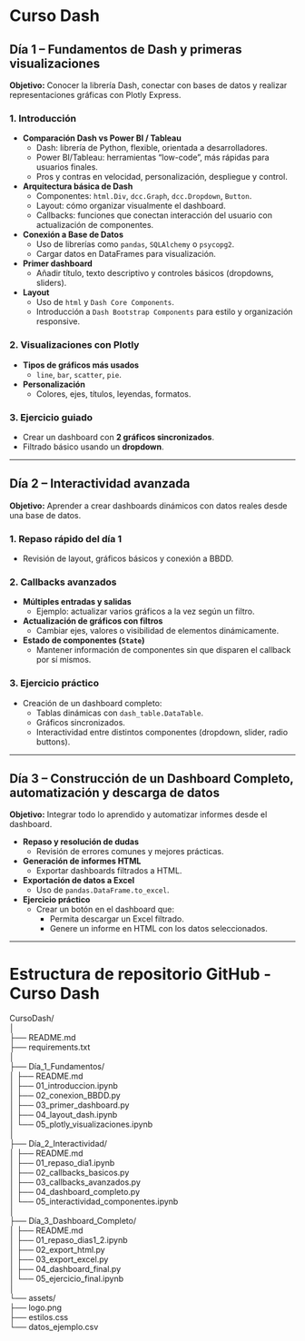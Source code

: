 # Curso Dash

## Día 1 – Fundamentos de Dash y primeras visualizaciones
**Objetivo:** Conocer la librería Dash, conectar con bases de datos y realizar representaciones gráficas con Plotly Express.

### 1. Introducción
- **Comparación Dash vs Power BI / Tableau**
  - Dash: librería de Python, flexible, orientada a desarrolladores.
  - Power BI/Tableau: herramientas “low-code”, más rápidas para usuarios finales.
  - Pros y contras en velocidad, personalización, despliegue y control.
- **Arquitectura básica de Dash**
  - Componentes: `html.Div`, `dcc.Graph`, `dcc.Dropdown`, `Button`.
  - Layout: cómo organizar visualmente el dashboard.
  - Callbacks: funciones que conectan interacción del usuario con actualización de componentes.
- **Conexión a Base de Datos**
  - Uso de librerías como `pandas`, `SQLAlchemy` o `psycopg2`.
  - Cargar datos en DataFrames para visualización.
- **Primer dashboard**
  - Añadir título, texto descriptivo y controles básicos (dropdowns, sliders).
- **Layout**
  - Uso de `html` y `Dash Core Components`.
  - Introducción a `Dash Bootstrap Components` para estilo y organización responsive.

### 2. Visualizaciones con Plotly
- **Tipos de gráficos más usados**
  - `line`, `bar`, `scatter`, `pie`.
- **Personalización**
  - Colores, ejes, títulos, leyendas, formatos.

### 3. Ejercicio guiado
- Crear un dashboard con **2 gráficos sincronizados**.
- Filtrado básico usando un **dropdown**.

---

## Día 2 – Interactividad avanzada
**Objetivo:** Aprender a crear dashboards dinámicos con datos reales desde una base de datos.

### 1. Repaso rápido del día 1
- Revisión de layout, gráficos básicos y conexión a BBDD.

### 2. Callbacks avanzados
- **Múltiples entradas y salidas**
  - Ejemplo: actualizar varios gráficos a la vez según un filtro.
- **Actualización de gráficos con filtros**
  - Cambiar ejes, valores o visibilidad de elementos dinámicamente.
- **Estado de componentes (`State`)**
  - Mantener información de componentes sin que disparen el callback por sí mismos.

### 3. Ejercicio práctico
- Creación de un dashboard completo:
  - Tablas dinámicas con `dash_table.DataTable`.
  - Gráficos sincronizados.
  - Interactividad entre distintos componentes (dropdown, slider, radio buttons).

---

## Día 3 – Construcción de un Dashboard Completo, automatización y descarga de datos
**Objetivo:** Integrar todo lo aprendido y automatizar informes desde el dashboard.

- **Repaso y resolución de dudas**
  - Revisión de errores comunes y mejores prácticas.
- **Generación de informes HTML**
  - Exportar dashboards filtrados a HTML.
- **Exportación de datos a Excel**
  - Uso de `pandas.DataFrame.to_excel`.
- **Ejercicio práctico**
  - Crear un botón en el dashboard que:
    - Permita descargar un Excel filtrado.
    - Genere un informe en HTML con los datos seleccionados.

---

# Estructura de repositorio GitHub - Curso Dash

CursoDash/  
│  
├── README.md                 
├── requirements.txt           
│  
├── Día_1_Fundamentos/         
│   ├── README.md              
│   ├── 01_introduccion.ipynb   
│   ├── 02_conexion_BBDD.py    
│   ├── 03_primer_dashboard.py   
│   ├── 04_layout_dash.ipynb   
│   └── 05_plotly_visualizaciones.ipynb   
│  
├── Día_2_Interactividad/      
│   ├── README.md             
│   ├── 01_repaso_dia1.ipynb   
│   ├── 02_callbacks_basicos.py   
│   ├── 03_callbacks_avanzados.py   
│   ├── 04_dashboard_completo.py   
│   └── 05_interactividad_componentes.ipynb   
│  
├── Día_3_Dashboard_Completo/   
│   ├── README.md              
│   ├── 01_repaso_dias1_2.ipynb   
│   ├── 02_export_html.py     
│   ├── 03_export_excel.py     
│   ├── 04_dashboard_final.py   
│   └── 05_ejercicio_final.ipynb   
│  
└── assets/                    
    ├── logo.png  
    ├── estilos.css  
    └── datos_ejemplo.csv  
